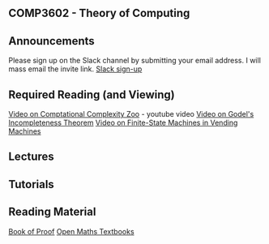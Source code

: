 ## COMP3602 - Theory of Computing

## Announcements
Please sign up on the Slack channel by submitting your email address. I will mass email the invite link.
[Slack sign-up](https://docs.google.com/forms/d/e/1FAIpQLSehpVHHpV_HjT4nB5eN4Pc5tex_BJ1tH0z4QzdamOSy26MO2A/viewform)

## Required Reading (and Viewing)
[Video on Comptational Complexity Zoo](https://www.youtube.com/watch?v=YX40hbAHx3s) - youtube video
[Video on Godel's Incompleteness Theorem](https://www.youtube.com/watch?v=O4ndIDcDSGc)
[Video on Finite-State Machines in Vending Machines](https://www.youtube.com/watch?v=vhiiia1_hC4)

## Lectures

## Tutorials



## Reading Material
[Book of Proof](https://www.people.vcu.edu/~rhammack/BookOfProof2/)
[Open Maths Textbooks](https://aimath.org/textbooks/approved-textbooks/)
